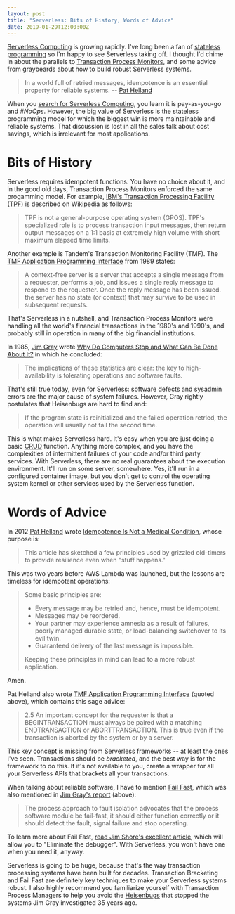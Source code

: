 ```yaml
---
layout: post
title: "Serverless: Bits of History, Words of Advice"
date: 2019-01-29T12:00:00Z
---
```


[Serverless Computing](http://n99.us/zoy) is growing rapidly. I've
long been a fan of [stateless programming](http://n99.us/fyq) so I'm
happy to see Serverless taking off. I thought I'd chime in about the
parallels to [Transaction Process Monitors](http://n99.us/kyf), and
some advice from graybeards about how to build robust Serverless
systems.

> In a world full of retried messages, idempotence is an essential
> property for reliable systems. --
> [Pat Helland](http://n99.us/vfb)

When you
[search for Serverless Computing](http://n99.us/hxc),
you learn it is pay-as-you-go and *#NoOps*. However, the
big value of Serverless is the stateless programming model for which
the biggest win is more maintainable and reliable systems.
That discussion is lost in all the sales talk about cost savings,
which is irrelevant for most applications.

# Bits of History

Serverless requires idempotent functions. You have no choice about it,
and in the good old days, Transaction Process Monitors enforced the
same progamming model. For example,
[IBM's Transaction Processing Facility (TPF)](http://n99.us/caf) is
described on Wikipedia as follows:

> TPF is not a general-purpose operating system (GPOS). TPF's
> specialized role is to process transaction input messages, then
> return output messages on a 1:1 basis at extremely high volume with
> short maximum elapsed time limits.

Another example is Tandem's Transaction Monitoring Facility (TMF). The
[TMF Application Programming Interface](http://n99.us/toz) from 1989
states:

> A context-free server is a server that accepts a single message
> from a requester, performs a job, and issues a single reply message
> to respond to the requester. Once the reply message has been
> issued. the server has no state (or context) that may survive to be
> used in subsequent requests.

That's Serverless in a nutshell, and Transaction Process Monitors were
handling all the world's financial transactions in the 1980's and
1990's, and probably still in operation in many of the big financial
institutions.

In 1985, [Jim Gray](http://n99.us/ner) wrote
[Why Do Computers Stop and What Can Be Done About It?](http://n99.us/xdl)
in which he concluded:

> The implications of these statistics are clear: the key to high-
> availability is tolerating operations and software faults.

That's still true today, even for Serverless: software defects and
sysadmin errors are the major cause of system failures. However, Gray
rightly postulates that Heisenbugs are hard to find and:

> If the program state is reinitialized and the failed operation
> retried, the operation will usually not fail the second time.

This is what makes Serverless hard. It's easy when you are just doing
a basic [CRUD](http://n99.us/gsx) function. Anything more complex, and
you have the complexities of intermittent failures of your code and/or
third party services. With Serverless, there are no real guarantees
about the execution environment. It'll run on some server,
somewhere. Yes, it'll run in a configured container image, but you
don't get to control the operating system kernel or other services
used by the Serverless function.

# Words of Advice

In 2012 [Pat Helland](http://n99.us/hvz) wrote
[Idempotence Is Not a Medical Condition](http://n99.us/vfb), whose
purpose is:

> This article has sketched a few principles used by grizzled old-timers
> to provide resilience even when "stuff happens."

This was two years before AWS Lambda was launched, but the lessons are
timeless for idempotent operations:

> Some basic principles are:
> 
> * Every message may be retried and, hence, must be idempotent.
> * Messages may be reordered.
> * Your partner may experience amnesia as a result of failures, poorly
>   managed durable state, or load-balancing switchover to its evil twin.
> * Guaranteed delivery of the last message is impossible.
>
> Keeping these principles in mind can lead to a more robust application.

Amen.

Pat Helland also wrote
[TMF Application Programming Interface](http://n99.us/toz) (quoted
above), which contains this sage advice:

> 2.5 An important concept for the requester is that a
> BEGINTRANSACTION must always be paired with a matching
> ENDTRANSACTION or ABORTTRANSACTION. This is true even if the
> transaction is aborted by the system or by a server.

This key concept is missing from Serverless frameworks -- at least the
ones I've seen. Transactions should be *bracketed*, and the best way
is for the framework to do this. If it's not available to you,
create a wrapper for all your Serverless APIs that brackets all your
transactions.

When talking about reliable software, I have to mention
[Fail Fast](http://n99.us/uzj), which was also mentioned
in [Jim Gray's report](http://n99.us/xdl) (above):

> The process approach to fault isolation advocates that the process
> software module be fail-fast, it should either function correctly or
> it should detect the fault, signal failure and stop operating.

To learn more about Fail Fast, 
[read Jim Shore's excellent article](http://n99.us/dts),
which will allow you to "Eliminate the debugger". With Serverless, you
won't have one when you need it, anyway.

Serverless is going to be huge, because that's the way transaction
processing systems have been built for decades.  Transaction
Bracketing and Fail Fast are definitely key techniques to make your
Serverless systems robust. I also highly recommend you familiarize
yourself with Transaction Process Managers to help you avoid the
[Heisenbugs](http://n99.us/gth) that stopped the systems Jim Gray
investigated 35 years ago.
